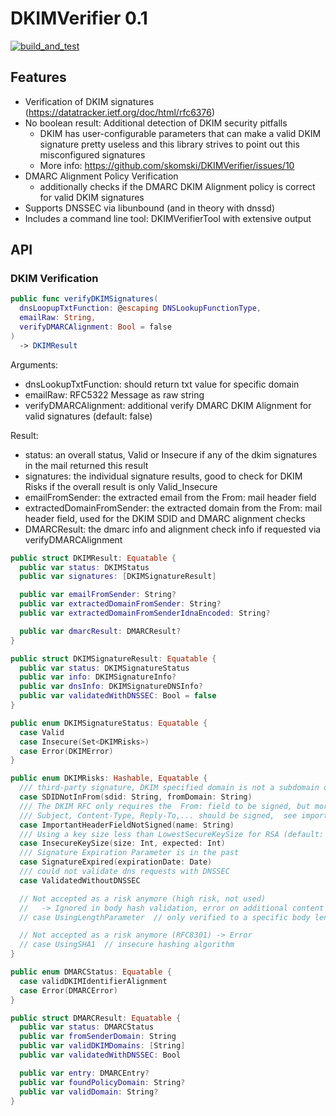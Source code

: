 # DKIMVerifier 0.1

[![build_and_test](https://github.com/skomski/DKIMVerifier/actions/workflows/build_and_test.yml/badge.svg)](https://github.com/skomski/DKIMVerifier/actions/workflows/build_and_test.yml)

## Features

* Verification of DKIM signatures (https://datatracker.ietf.org/doc/html/rfc6376)
* No boolean result: Additional detection of DKIM security pitfalls
  * DKIM has user-configurable parameters that can make a valid DKIM signature pretty useless and this library strives to point out this misconfigured signatures
  * More info: https://github.com/skomski/DKIMVerifier/issues/10
* DMARC Alignment Policy Verification
  * additionally checks if the DMARC DKIM Alignment policy is correct for valid DKIM signatures
* Supports DNSSEC via libunbound (and in theory with dnssd)
* Includes a command line tool: DKIMVerifierTool with extensive output

## API

###  DKIM Verification

```swift
public func verifyDKIMSignatures(
  dnsLoopupTxtFunction: @escaping DNSLookupFunctionType,
  emailRaw: String,
  verifyDMARCAlignment: Bool = false
)
  -> DKIMResult
```

Arguments:
* dnsLookupTxtFunction: should return txt value for specific domain
* emailRaw: RFC5322 Message as raw string
* verifyDMARCAlignment: additional verify DMARC DKIM Alignment for valid signatures (default: false)

Result:
* status: an overall status, Valid or Insecure if any of the dkim signatures in the mail returned this result
* signatures: the individual signature results, good to check for DKIM Risks if the overall result is only Valid_Insecure
* emailFromSender: the extracted email from the From: mail header field
* extractedDomainFromSender: the extracted domain from the From: mail header field, used for the DKIM SDID and DMARC alignment checks 
* DMARCResult: the dmarc info and alignment check info if requested via verifyDMARCAlignment

```swift
public struct DKIMResult: Equatable {
  public var status: DKIMStatus
  public var signatures: [DKIMSignatureResult]

  public var emailFromSender: String?
  public var extractedDomainFromSender: String?
  public var extractedDomainFromSenderIdnaEncoded: String?

  public var dmarcResult: DMARCResult?
}

public struct DKIMSignatureResult: Equatable {
  public var status: DKIMSignatureStatus
  public var info: DKIMSignatureInfo?
  public var dnsInfo: DKIMSignatureDNSInfo?
  public var validatedWithDNSSEC: Bool = false
}

public enum DKIMSignatureStatus: Equatable {
  case Valid
  case Insecure(Set<DKIMRisks>)
  case Error(DKIMError)
}

public enum DKIMRisks: Hashable, Equatable {
  /// third-party signature, DKIM specified domain is not a subdomain or equal to From: E-Mail-Header
  case SDIDNotInFrom(sdid: String, fromDomain: String)
  /// The DKIM RFC only requires the  From: field to be signed, but more fields are recommend else manipulation possible
  /// Subject, Content-Type, Reply-To,... should be signed,  see importantHeaderFields
  case ImportantHeaderFieldNotSigned(name: String)
  /// Using a key size less than LowestSecureKeySize for RSA (default: 2048)
  case InsecureKeySize(size: Int, expected: Int)
  /// Signature Expiration Parameter is in the past
  case SignatureExpired(expirationDate: Date)
  /// could not validate dns requests with DNSSEC
  case ValidatedWithoutDNSSEC

  // Not accepted as a risk anymore (high risk, not used)
  //   -> Ignored in body hash validation, error on additional content
  // case UsingLengthParameter  // only verified to a specific body length

  // Not accepted as a risk anymore (RFC8301) -> Error
  // case UsingSHA1  // insecure hashing algorithm
}

public enum DMARCStatus: Equatable {
  case validDKIMIdentifierAlignment
  case Error(DMARCError)
}

public struct DMARCResult: Equatable {
  public var status: DMARCStatus
  public var fromSenderDomain: String
  public var validDKIMDomains: [String]
  public var validatedWithDNSSEC: Bool

  public var entry: DMARCEntry?
  public var foundPolicyDomain: String?
  public var validDomain: String?
}
```

